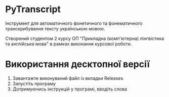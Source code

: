 # PyTranscript

Інструмент для автоматичного фонетичного та фонематичного транскрибування тексту українською мовою.

Створений студентом 2 курсу ОП "Прикладна (комп'ютерна) лінгвістика та англійська мова" в рамках виконання курсової роботи.

# Використання десктопної версії

1. Завантажте виконуваний файл із вкладки Releases
2. Запустіть програму
3. Дотримуючись інструкцій у програмі, вводіть слова
